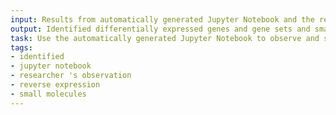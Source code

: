 ```yaml
---
input: Results from automatically generated Jupyter Notebook and the researcher's observation and interpretation of results
output: Identified differentially expressed genes and gene sets and small molecules predicted to reverse expression across all tissues
task: Use the automatically generated Jupyter Notebook to observe and share results including common differentially expressed genes and gene sets that are unique for each tissue and identify common small molecules that are predicted to reverse expression across all tissues
tags:
- identified
- jupyter notebook
- researcher 's observation
- reverse expression
- small molecules
---
```

